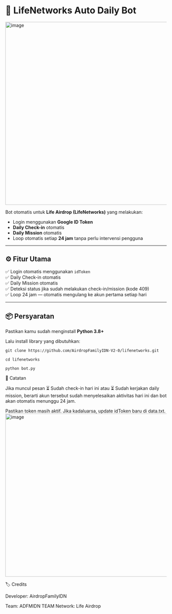 # 🤖 LifeNetworks Auto Daily Bot
<img width="1244" height="572" alt="image" src="https://github.com/user-attachments/assets/685db997-83f7-474b-b546-79d00411bd28" />

Bot otomatis untuk **Life Airdrop (LifeNetworks)** yang melakukan:
- Login menggunakan **Google ID Token**
- **Daily Check-in** otomatis
- **Daily Mission** otomatis
- Loop otomatis setiap **24 jam** tanpa perlu intervensi pengguna

---

## ⚙️ Fitur Utama

✅ Login otomatis menggunakan `idToken`  
✅ Daily Check-in otomatis  
✅ Daily Mission otomatis  
✅ Deteksi status jika sudah melakukan check-in/mission (kode 409)  
✅ Loop 24 jam — otomatis mengulang ke akun pertama setiap hari  

---

## 📦 Persyaratan

Pastikan kamu sudah menginstall **Python 3.8+**

Lalu install library yang dibutuhkan:
```
git clone https://github.com/AirdropFamilyIDN-V2-0/lifenetworks.git
```
```
cd lifenetworks
```
```
python bot.py
```

🧠 Catatan

Jika muncul pesan ⏳ Sudah check-in hari ini atau ⏳ Sudah kerjakan daily mission, berarti akun tersebut sudah menyelesaikan aktivitas hari ini dan bot akan otomatis menunggu 24 jam.

Pastikan token masih aktif. Jika kadaluarsa, update idToken baru di data.txt.
<img width="878" height="510" alt="image" src="https://github.com/user-attachments/assets/cdccc6c8-9889-47e2-ad4e-2172fd47b3ee" />



🏷️ Credits

Developer: AirdropFamilyIDN

Team: ADFMIDN TEAM
Network: Life Airdrop
